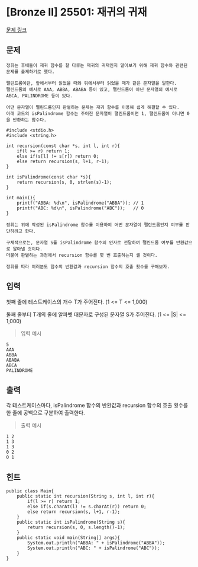 # [Bronze II] 25501: 재귀의 귀재
[문제 링크](https://www.acmicpc.net/problem/25501)

## 문제
```
정휘는 후배들이 재귀 함수를 잘 다루는 재귀의 귀재인지 알아보기 위해 재귀 함수와 관련된 문제를 출제하기로 했다.

팰린드롬이란, 앞에서부터 읽었을 때와 뒤에서부터 읽었을 때가 같은 문자열을 말한다. 
팰린드롬의 예시로 AAA, ABBA, ABABA 등이 있고, 팰린드롬이 아닌 문자열의 예시로 ABCA, PALINDROME 등이 있다.

어떤 문자열이 팰린드롬인지 판별하는 문제는 재귀 함수를 이용해 쉽게 해결할 수 있다. 
아래 코드의 isPalindrome 함수는 주어진 문자열이 팰린드롬이면 1, 팰린드롬이 아니면 0을 반환하는 함수다.

#include <stdio.h>
#include <string.h>

int recursion(const char *s, int l, int r){
    if(l >= r) return 1;
    else if(s[l] != s[r]) return 0;
    else return recursion(s, l+1, r-1);
}

int isPalindrome(const char *s){
    return recursion(s, 0, strlen(s)-1);
}

int main(){
    printf("ABBA: %d\n", isPalindrome("ABBA")); // 1
    printf("ABC: %d\n", isPalindrome("ABC"));   // 0
}

정휘는 위에 작성된 isPalindrome 함수를 이용하여 어떤 문자열이 팰린드롬인지 여부를 판단하려고 한다.

구체적으로는, 문자열 S를 isPalindrome 함수의 인자로 전달하여 팰린드롬 여부를 반환값으로 알아낼 것이다. 
더불어 판별하는 과정에서 recursion 함수를 몇 번 호출하는지 셀 것이다.

정휘를 따라 여러분도 함수의 반환값과 recursion 함수의 호출 횟수를 구해보자.
```

## 입력
첫째 줄에 테스트케이스의 개수 T가 주어진다. (1 <= T <= 1,000)

둘째 줄부터 T개의 줄에 알파벳 대문자로 구성된 문자열 S가 주어진다. (1 <= |S| <= 1,000)
> 입력 예시
```
5
AAA
ABBA
ABABA
ABCA
PALINDROME
```

## 출력
각 테스트케이스마다, isPalindrome 함수의 반환값과 recursion 함수의 호출 횟수를 한 줄에 공백으로 구분하여 출력한다.
> 출력 예시
```
1 2
1 3
1 3
0 2
0 1
```

## 힌트
```
public class Main{
    public static int recursion(String s, int l, int r){
        if(l >= r) return 1;
        else if(s.charAt(l) != s.charAt(r)) return 0;
        else return recursion(s, l+1, r-1);
    }
    public static int isPalindrome(String s){
        return recursion(s, 0, s.length()-1);
    }
    public static void main(String[] args){
        System.out.println("ABBA: " + isPalindrome("ABBA"));
        System.out.println("ABC: " + isPalindrome("ABC"));
    }
}
```